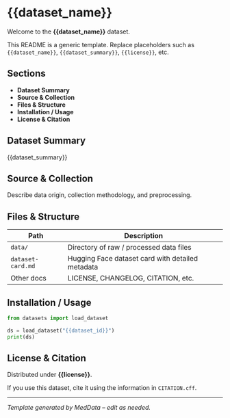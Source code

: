 # {{dataset_name}}

Welcome to the **{{dataset_name}}** dataset.

This README is a generic template. Replace placeholders such as `{{dataset_name}}`, `{{dataset_summary}}`, `{{license}}`, etc.

## Sections

- **Dataset Summary**
- **Source & Collection**
- **Files & Structure**
- **Installation / Usage**
- **License & Citation**

## Dataset Summary

{{dataset_summary}}

## Source & Collection

Describe data origin, collection methodology, and preprocessing.

## Files & Structure

| Path | Description |
|------|-------------|
| `data/` | Directory of raw / processed data files |
| `dataset-card.md` | Hugging Face dataset card with detailed metadata |
| Other docs | LICENSE, CHANGELOG, CITATION, etc. |

## Installation / Usage

```python
from datasets import load_dataset

ds = load_dataset("{{dataset_id}}")
print(ds)
```

## License & Citation

Distributed under **{{license}}**.

If you use this dataset, cite it using the information in `CITATION.cff`.

---
*Template generated by MedData – edit as needed.*
